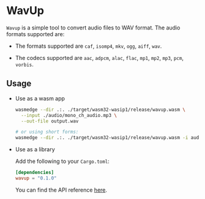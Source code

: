 # WavUp

`Wavup` is a simple tool to convert audio files to WAV format. The audio formats supported are:

- The formats supported are `caf`, `isomp4`, `mkv`, `ogg`, `aiff`, `wav`.

- The codecs supported are `aac`, `adpcm`, `alac`, `flac`, `mp1`, `mp2`, `mp3`, `pcm`, `vorbis`.

## Usage

- Use as a wasm app

  ```bash
  wasmedge --dir .:. ./target/wasm32-wasip1/release/wavup.wasm \
    --input ./audio/mono_ch_audio.mp3 \
    --out-file output.wav

  # or using short forms:
  wasmedge --dir .:. ./target/wasm32-wasip1/release/wavup.wasm -i audio/mono_ch_audio.mp3 -o output.wav
  ```

- Use as a library

  Add the following to your `Cargo.toml`:

    ```toml
    [dependencies]
    wavup = "0.1.0"
    ```

  You can find the API reference [here](https://docs.rs/wavup/latest/wavup/).
